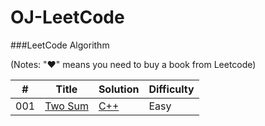 OJ-LeetCode
========

###LeetCode Algorithm

(Notes: "&hearts;" means you need to buy a book from Leetcode)


| # | Title | Solution | Difficulty |
|---| ----- | -------- | ---------- |
|001|[Two Sum](https://leetcode.com/problems/longest-increasing-path-in-a-matrix/) | [C++](./Code/1_Two_Sum.cpp)|Easy|
